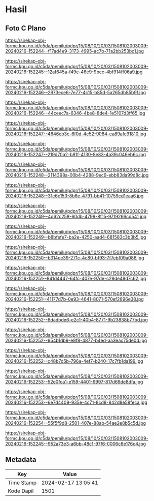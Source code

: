 # Hasil

## Foto C Plano

https://sirekap-obj-formc.kpu.go.id/c5da/pemilu/pdpr/15/08/10/20/03/1508102003009-20240216-152244--f17ad4e9-3173-4995-ac7b-71a2bb253bc1.jpg

https://sirekap-obj-formc.kpu.go.id/c5da/pemilu/pdpr/15/08/10/20/03/1508102003009-20240216-152245--12af645a-f49e-46e9-9bcc-4bf914ff06a9.jpg

https://sirekap-obj-formc.kpu.go.id/c5da/pemilu/pdpr/15/08/10/20/03/1508102003009-20240216-152246--2973ece6-7e77-4c15-b85d-5a265db85b9f.jpg

https://sirekap-obj-formc.kpu.go.id/c5da/pemilu/pdpr/15/08/10/20/03/1508102003009-20240216-152246--44ceec7a-6346-4be8-8de4-1e5107d3ff65.jpg

https://sirekap-obj-formc.kpu.go.id/c5da/pemilu/pdpr/15/08/10/20/03/1508102003009-20240216-152247--4646eb3c-6f0d-4c52-9084-ea89afc91810.jpg

https://sirekap-obj-formc.kpu.go.id/c5da/pemilu/pdpr/15/08/10/20/03/1508102003009-20240216-152247--219d70a2-b81f-4130-8e83-4a39c046eb6c.jpg

https://sirekap-obj-formc.kpu.go.id/c5da/pemilu/pdpr/15/08/10/20/03/1508102003009-20240216-152248--2114398a-00b4-4288-9ec9-ebb83da99d8c.jpg

https://sirekap-obj-formc.kpu.go.id/c5da/pemilu/pdpr/15/08/10/20/03/1508102003009-20240216-152248--31e6c153-8b6e-4791-bb41-10759cd1eaa6.jpg

https://sirekap-obj-formc.kpu.go.id/c5da/pemilu/pdpr/15/08/10/20/03/1508102003009-20240216-152249--4d62c258-60db-4799-8f15-9719266cd541.jpg

https://sirekap-obj-formc.kpu.go.id/c5da/pemilu/pdpr/15/08/10/20/03/1508102003009-20240216-152249--b8bfefe7-ba2e-4250-aad4-681583c3b3b5.jpg

https://sirekap-obj-formc.kpu.go.id/c5da/pemilu/pdpr/15/08/10/20/03/1508102003009-20240216-152250--b314ee39-271c-4c80-bf93-7f7ebf09a086.jpg

https://sirekap-obj-formc.kpu.go.id/c5da/pemilu/pdpr/15/08/10/20/03/1508102003009-20240216-152251--841d4447-64fc-407e-97de-c29de49d7c62.jpg

https://sirekap-obj-formc.kpu.go.id/c5da/pemilu/pdpr/15/08/10/20/03/1508102003009-20240216-152251--41177d7b-0e93-4641-8071-570ef2696e38.jpg

https://sirekap-obj-formc.kpu.go.id/c5da/pemilu/pdpr/15/08/10/20/03/1508102003009-20240216-152252--8dadbde6-e2c1-40b4-8771-9b23838b77bd.jpg

https://sirekap-obj-formc.kpu.go.id/c5da/pemilu/pdpr/15/08/10/20/03/1508102003009-20240216-152252--954b1db9-e9f8-4877-b4ed-aa3eac75de0d.jpg

https://sirekap-obj-formc.kpu.go.id/c5da/pemilu/pdpr/15/08/10/20/03/1508102003009-20240216-152252--c48b7d5b-796a-4ef7-b240-17c7fb1da199.jpg

https://sirekap-obj-formc.kpu.go.id/c5da/pemilu/pdpr/15/08/10/20/03/1508102003009-20240216-152253--52e0fca1-e159-4401-9997-817d69de8dfa.jpg

https://sirekap-obj-formc.kpu.go.id/c5da/pemilu/pdpr/15/08/10/20/03/1508102003009-20240216-152253--6e7d4409-935e-4c71-8cd8-842d8e58feca.jpg

https://sirekap-obj-formc.kpu.go.id/c5da/pemilu/pdpr/15/08/10/20/03/1508102003009-20240216-152254--55f5f9d8-2501-407e-88ab-54ae2e8b5c5d.jpg

https://sirekap-obj-formc.kpu.go.id/c5da/pemilu/pdpr/15/08/10/20/03/1508102003009-20240216-152245--952a73e3-a6bb-48c1-97f6-0006c8e176c4.jpg


## Metadata

| Key        | Value               |
| ---------- | ------------------- |
| Time Stamp | 2024-02-17 13:05:41 |
| Kode Dapil | 1501                |



